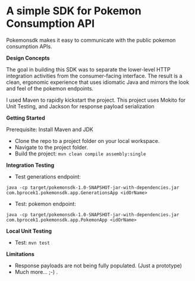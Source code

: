 # **A simple SDK for Pokemon Consumption API** 

Pokemonsdk makes it easy to communicate with the public pokemon consumption APIs.

**Design Concepts**

The goal in building this SDK was to separate the lower-level HTTP integration activities from the consumer-facing 
interface. The result is a clean, ergonomic experience that uses idiomatic Java and mirrors the look and feel 
of the pokemon endpoints.

I used Maven to rapidly kickstart the project. This project uses Mokito for Unit Testing, and Jackson for response payload 
serialization

**Getting Started**

Prerequisite: Install Maven and JDK

* Clone the repo to a project folder on your local workspace.
* Navigate to the project folder.
* Build the project: `mvn clean compile assembly:single`

**Integration Testing**
* Test generations endpoint:

`java -cp target/pokemonsdk-1.0-SNAPSHOT-jar-with-dependencies.jar com.bprocek1.pokemonsdk.app.GenerationsApp <idOrName>`
* Test: pokemon endpoint:

`java -cp target/pokemonsdk-1.0-SNAPSHOT-jar-with-dependencies.jar com.bprocek1.pokemonsdk.app.PokemonApp <idOrName>`

**Local Unit Testing**

* Test: `mvn test`

**Limitations**
* Response payloads are not being fully populated. (Just a prototype)
* Much more... ;-) 
.